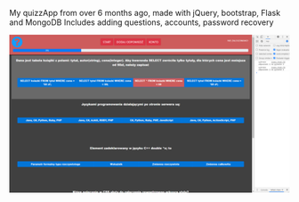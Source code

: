 My quizzApp from over 6 months ago, made with jQuery, bootstrap, Flask and MongoDB
Includes adding questions, accounts, password recovery

![how it looks](screenshoots/index.png)